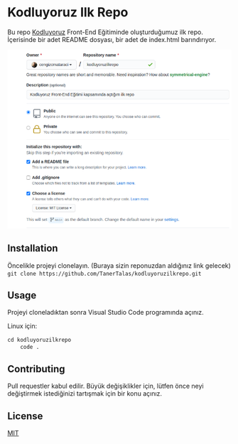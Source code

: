# Kodluyoruz Ilk Repo 
Bu repo [Kodluyoruz](https://www.kodluyoruz.org) Front-End Eğitiminde oluşturduğumuz ilk repo. İçerisinde bir adet README dosyası, bir adet de index.html barındırıyor.

![github](https://github.com/Kodluyoruz/taskforce/blob/main/git/odev1/figures/github.png)

## Installation 
Öncelikle projeyi clonelayın. (Buraya sizin reponuzdan aldığınız link gelecek)
`git clone https://github.com/TanerTalas/kodluyoruzilkrepo.git`

## Usage 
Projeyi cloneladıktan sonra Visual Studio Code programında açınız.

Linux için:

```
cd kodluyoruzilkrepo 
    code .
```

## Contributing 
Pull requestler kabul edilir. Büyük değişiklikler için, lütfen önce neyi değiştirmek istediğinizi tartışmak için bir konu açınız.

## License 
[MIT](https://choosealicense.com/licenses/mit/)